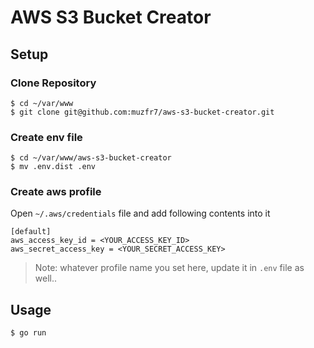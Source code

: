 # AWS S3 Bucket Creator

## Setup

### Clone Repository
```
$ cd ~/var/www
$ git clone git@github.com:muzfr7/aws-s3-bucket-creator.git
```

### Create env file
```
$ cd ~/var/www/aws-s3-bucket-creator
$ mv .env.dist .env
```

### Create aws profile
Open `~/.aws/credentials` file and add following contents into it
```
[default]
aws_access_key_id = <YOUR_ACCESS_KEY_ID>
aws_secret_access_key = <YOUR_SECRET_ACCESS_KEY>
```
> Note: whatever profile name you set here, update it in `.env` file as well..

## Usage
```
$ go run
```
